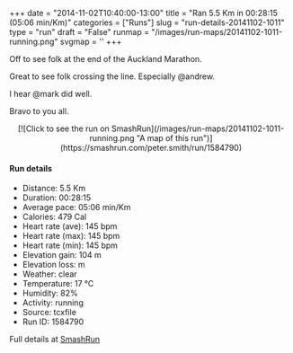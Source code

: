 +++
date = "2014-11-02T10:40:00-13:00"
title = "Ran 5.5 Km in 00:28:15 (05:06 min/Km)"
categories = ["Runs"]
slug = "run-details-20141102-1011"
type = "run"
draft = "False"
runmap = "/images/run-maps/20141102-1011-running.png"
svgmap = '<polyline points="89 97, 98 84, 100 74, 80 70, 43 83, 22 71, 7 64, 6 57, 0 46, 1 44, 5 41, 17 33, 45 11, 69 2, 67 8, 68 9, 92 7, 85 29, 91 35, 83 48, 83 52, 86 62, 85 72, 93 74, 100 73, 100 77, 90 98">'
+++

Off to see folk at the end of the Auckland Marathon. 

Great to see folk crossing the line. Especially @andrew. 

I hear @mark did well. 

Bravo to you all. 



<!--more-->

<center>
[![Click to see the run on SmashRun](/images/run-maps/20141102-1011-running.png "A map of this run")](https://smashrun.com/peter.smith/run/1584790)
</center>

#### Run details

* Distance: 5.5 Km
* Duration: 00:28:15
* Average pace: 05:06 min/Km
* Calories: 479 Cal
* Heart rate (ave): 145 bpm
* Heart rate (max): 145 bpm
* Heart rate (min): 145 bpm
* Elevation gain: 104 m
* Elevation loss:  m
* Weather: clear
* Temperature: 17 &deg;C
* Humidity: 82%
* Activity: running
* Source: tcxfile
* Run ID: 1584790

Full details at [SmashRun](https://smashrun.com/peter.smith/run/1584790)